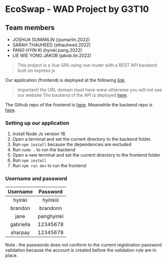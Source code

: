 # EcoSwap - WAD Project by G3T10 

## Team members

- JOSHUA SUMARLIN (jsumarlin.2022)
- SARAH THAUHEED (sthauheed.2022)
- PANG HYIN KI (hyinki.pang.2022)
- LIE WIE YONG JAKOB (jakob.lie.2022)

> This project is a Vue SPA using vue router with a REST API backend built on express js

Our application (frontend) is deployed at the following [link](https://www.ecoswap.space).
> Important! the URL domain must have www otherwise you will not see our website
The backend of the API is deployed [here](https://api.ecoswap.space).

The Github repo of the frontend is [here](https://github.com/jsamaze/EcoSwap-frontend).
Meanwhile the backend repo is [here](https://github.com/jsamaze/EcoSwap-backend).

### Setting up our application
1. Install Node Js version 18
2. Open a terminal and set the current directory to the backend folder. 
3. Run `npm install` because the dependencies are excluded
4. Run `node .` to run the backend
5. Open a new terminal and set the current directory to the frontend folder
6. Run `npm install`
7. Run `npm run dev` to run the frontend

### Username and password

| Username | Password | 
|:-----------:|:-----------:|
| hyinki | hyinkiii |
| brandon | brandonn |
| jane | panghyinki|
| gabriella | 12345678 |
| sharpay | 12345678 |

Note : the passwords does not conform to the current registration password validation because the account is created before the validation rule are in place.
